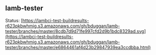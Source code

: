 lamb-tester
-----------

Status: [https://lambci-test-buildresults-r623pkbwhmig.s3.amazonaws.com/gh/bduggan/lamb-tester/branches/master/8cdb7d9d71fe997cfd2d9b1bdc8329ad.svg](https://lambci-test-buildresults-r623pkbwhmig.s3.amazonaws.com/gh/bduggan/lamb-tester/branches/master/e6864461af4d23b29847939ea3ccdbba.html)

